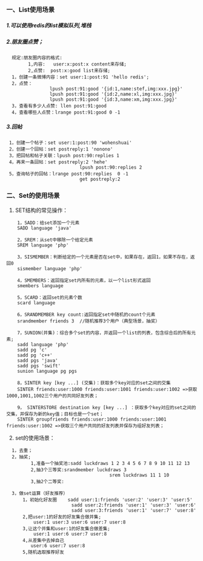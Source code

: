 ### 一、List使用场景
##### 1.可以使用redis的list模拟队列,堆栈
##### 2.朋友圈点赞；
      规定:朋友圈内容的格式:
            1,内容:   user:x:post:x content来存储;
            2,点赞:  post:x:good list来存储;
      1，创建一条微博内容：set user:1:post:91 'hello redis';
      2，点赞：
                    lpush post:91:good '{id:1,name:stef,img:xxx.jpg}'
                    lpush post:91:good '{id:2,name:xl,img:xxx.jpg}'
                    lpush post:91:good '{id:3,name:xm,img:xxx.jpg}'
      3，查看有多少人点赞: llen post:91:good
      4，查看哪些人点赞：lrange post:91:good 0 -1

##### 3.回帖
     1，创建一个帖子：set user:1:post:90 'wohenshuai'
     2，创建一个回帖：set postreply:1 'nonono'
     3，把回帖和帖子关联：lpush post:90:replies 1
     4，再来一条回帖：set postreply:2 'hehe'
                               lpush post:90:replies 2
     5，查询帖子的回帖：lrange post:90:replies  0 -1
                               get postreply:2
                              
### 二、Set的使用场景
1. SET结构的常见操作：
```
	1，SADD：给set添加一个元素
	SADD language 'java'

	2，SREM：从set中移除一个给定元素
	SREM language 'php'

	3，SISMEMBER：判断给定的一个元素是否在set中，如果存在，返回1，如果不存在，返回0
	sismember language 'php'

	4，SMEMBERS：返回指定set内所有的元素，以一个list形式返回
	smembers language

	5，SCARD：返回set的元素个数
   	scard language

   	6，SRANDMEMBER key count:返回指定set中随机的count个元素
   	srandmember friends 3  //随机推荐3个用户（典型场景，抽奖）

	7，SUNION(并集)：综合多个set的内容，并返回一个list的列表，包含综合后的所有元素;
	sadd language 'php'
	sadd pg 'c'
	sadd pg 'c++'
	sadd pgs 'java'
	sadd pgs 'swift'
	sunion language pg pgs

	8，SINTER key [key ...] (交集)：获取多个key对应的set之间的交集
	SINTER friends:user:1000 friends:user:1001 friends:user:1002 =>获取1000,1001,1002三个用户的共同好友列表；

	9， SINTERSTORE destination key [key ...] ：获取多个key对应的set之间的交集，并保存为新的key值；目标也是一个set；
	SINTER groupfriends friends:user:1000 friends:user:1001 friends:user:1002 =>获取三个用户共同的好友列表并保存为组好友列表；
  ```
  2. set的使用场景：
  ```
    1，去重；
    2，抽奖;
           1,准备一个抽奖池:sadd luckdraws 1 2 3 4 5 6 7 8 9 10 11 12 13
           2,抽3个三等奖:srandmember luckdraws 3
                                        srem luckdraws 11 1 10
           3,抽2个二等奖:

    3，做set运算（好友推荐）
        1，初始化好友圈    sadd user:1:friends 'user:2' 'user:3' 'user:5'
                          sadd user:2:friends 'user:1' 'user:3' 'user:6'
                          sadd user:3:friends 'user:1' 'user:7' 'user:8'
        2,把user:1的好友的好友集合做并集;
            user:1 user:3 user:6 user:7 user:8
        3,让这个并集和user:1的好友集合做差集;
            user:1 user:6 user:7 user:8
        4,从差集中去掉自己
           user:6 user:7 user:8
        5,随机选取推荐好友 
   ```


